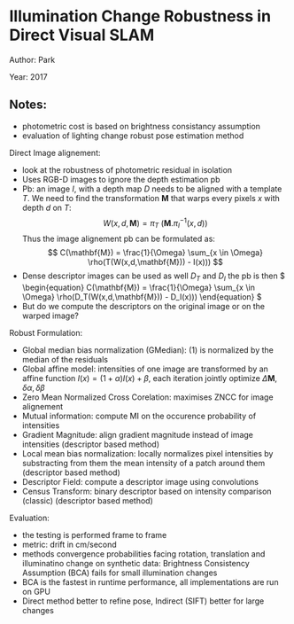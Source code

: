 # Illumination Change Robustness in Direct Visual SLAM

Author: Park

Year: 2017

Notes:
---
* photometric cost is based on brightness consistancy assumption
* evaluation of lighting change robust pose estimation method

Direct Image alignement:
* look at the robustness of photometric residual in isolation
* Uses RGB-D images to ignore the depth estimation pb
* Pb: an image $I$, with a depth map $D$ needs to be aligned with a template $T$. We need to find the transformation $\mathbf{M}$ that warps every pixels $x$ with depth $d$ on $T$:
$$
W(x, d, \mathbf{M}) = \pi_T \ (\mathbf{M} . \pi^{-1}_I (x, d))
$$
Thus the image alignement pb can be formulated as:
$$
C(\mathbf{M}) = \frac{1}{\Omega} \sum_{x \in \Omega} \rho(T(W(x,d,\mathbf{M})) - I(x)))
$$
* Dense descriptor images can be used as well $D_T$ and $D_I$ the pb is then
$
\begin{equation}
C(\mathbf{M}) = \frac{1}{\Omega} \sum_{x \in \Omega} \rho(D_T(W(x,d,\mathbf{M})) - D_I(x)))
\end{equation}
$
* But do we compute the descriptors on the original image or on the warped image? 

Robust Formulation:

* Global median bias normalization (GMedian): (1) is normalized by the median of the residuals
* Global affine model: intensities of one image are transformed by an affine function $I(x) = (1+\alpha)I(x) + \beta$, each iteration jointly optimize $\Delta \mathbf{M}, \delta \alpha, \delta \beta$
* Zero Mean Normalized Cross Corelation: maximises ZNCC for image alignement
* Mutual information: compute MI on the occurence probability of intensities
* Gradient Magnitude: align gradient magnitude instead of image intensities (descriptor based method)
* Local mean bias normalization: locally normalizes pixel intensities by substracting from them the mean intensity of a patch around them (descriptor based method)
* Descriptor Field: compute a descriptor image using convolutions
* Census Transform: binary descriptor based on intensity comparison (classic) (descriptor based method)

Evaluation:
* the testing is performed frame to frame
* metric: drift in cm/second
* methods convergence probabilities facing rotation, translation and illuminatino change on synthetic data: Brightness Consistency Assumption (BCA) fails for small illumination changes
* BCA is the fastest in runtime performance, all implementations are run on GPU
* Direct method better to refine pose, Indirect (SIFT) better for large changes